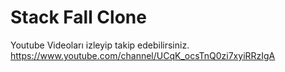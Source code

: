 # Stack Fall Clone
 Youtube Videoları izleyip takip edebilirsiniz.
https://www.youtube.com/channel/UCqK_ocsTnQ0zi7xyiRRzIgA
